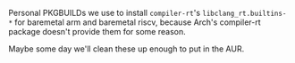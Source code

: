 Personal PKGBUILDs we use to install `compiler-rt`'s `libclang_rt.builtins-*` for baremetal arm and baremetal riscv, because Arch's compiler-rt package doesn't provide them for some reason.

Maybe some day we'll clean these up enough to put in the AUR.
